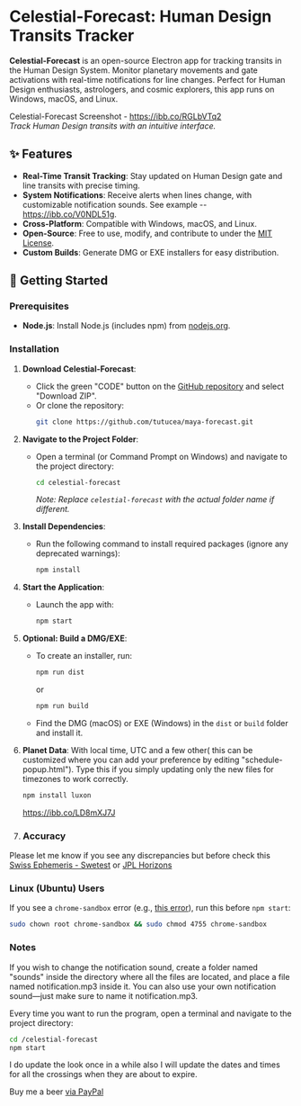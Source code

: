 # Celestial-Forecast: Human Design Transits Tracker

**Celestial-Forecast** is an open-source Electron app for tracking transits in the Human Design System. Monitor planetary movements and gate activations with real-time notifications for line changes. Perfect for Human Design enthusiasts, astrologers, and cosmic explorers, this app runs on Windows, macOS, and Linux.

Celestial-Forecast Screenshot -  https://ibb.co/RGLbVTq2  
*Track Human Design transits with an intuitive interface.*

## ✨ Features
- **Real-Time Transit Tracking**: Stay updated on Human Design gate and line transits with precise timing.
- **System Notifications**: Receive alerts when lines change, with customizable notification sounds. See example -- https://ibb.co/V0NDL51g.  
- **Cross-Platform**: Compatible with Windows, macOS, and Linux.
- **Open-Source**: Free to use, modify, and contribute to under the [MIT License](#license).
- **Custom Builds**: Generate DMG or EXE installers for easy distribution.

## 🚀 Getting Started

### Prerequisites
- **Node.js**: Install Node.js (includes npm) from [nodejs.org](https://nodejs.org/en/download).

### Installation
1. **Download Celestial-Forecast**:
   - Click the green "CODE" button on the [GitHub repository](https://github.com/tutucea/maya-forecast) and select "Download ZIP".
   - Or clone the repository:  
     ```bash
     git clone https://github.com/tutucea/maya-forecast.git
     ```
2. **Navigate to the Project Folder**:
   - Open a terminal (or Command Prompt on Windows) and navigate to the project directory:  
     ```bash
     cd celestial-forecast
     ```
     *Note: Replace `celestial-forecast` with the actual folder name if different.*

3. **Install Dependencies**:
   - Run the following command to install required packages (ignore any deprecated warnings):  
     ```bash
     npm install
     ```

4. **Start the Application**:
   - Launch the app with:  
     ```bash
     npm start
     ```

5. **Optional: Build a DMG/EXE**:
   - To create an installer, run:  
     ```bash
     npm run dist
     ```
     or
     ```bash
     npm run build
     ```
   - Find the DMG (macOS) or EXE (Windows) in the `dist` or `build` folder and install it.

6. **Planet Data**:
   With local time, UTC and a few other( this can be customized where you can add your preference by editing "schedule-popup.html"). Type this if you simply updating only the new files for timezones to work correctly.
   ```bash
   npm install luxon
   ```
   https://ibb.co/LD8mXJ7J

8. ### Accuracy 
Please let me know if you see any discrepancies but before check this [Swiss Ephemeris - Swetest](https://www.astro.com/swisseph/swetest.htm)  or 
[JPL Horizons](https://ssd.jpl.nasa.gov/horizons/)

### Linux (Ubuntu) Users
If you see a `chrome-sandbox` error (e.g., [this error](https://pastebin.com/8kZ6Uwnp)), run this before `npm start`:
```bash
sudo chown root chrome-sandbox && sudo chmod 4755 chrome-sandbox
```
### Notes
If you wish to change the notification sound, create a folder named "sounds" inside the directory where all the files are located, and place a file named notification.mp3 inside it.
You can also use your own notification sound—just make sure to name it notification.mp3.


Every time you want to run the program, open a terminal and navigate to the project directory:
```bash
cd /celestial-forecast
npm start
```

I do update the look once in a while also I will update the dates and times for all the crossings when they are about to expire.

Buy me a beer [via PayPal](https://paypal.me/EJohnson275)






